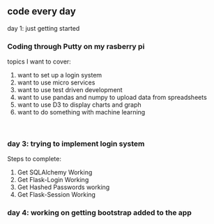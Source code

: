 code every day
---------------------------------------------------

day 1: just getting started
<h3>Coding through Putty on my rasberry pi
</h3>	topics I want to cover:
		<ol>
		<li> want to set up a login system</li>
		<li> want to use micro services</li>
		<li> want to use test driven development</li>
		<li> want to use pandas and numpy to upload data from 
		   spreadsheets</li>
		<li> want to use D3 to display charts and graph</li>
		<li> want to do something with machine learning</li>
</ol>
<br>
<h3>day 3: trying to implement login system
</h3>	Steps to complete:
		<ol>
			<li>Get SQLAlchemy Working </li>
			<li>Get Flask-Login Working</li>
			<li>Get Hashed Passwords working</li>
			<li>Get Flask-Session Working</li>
		</ol>		

<h3>day 4: working on getting bootstrap added to the app</h3>


